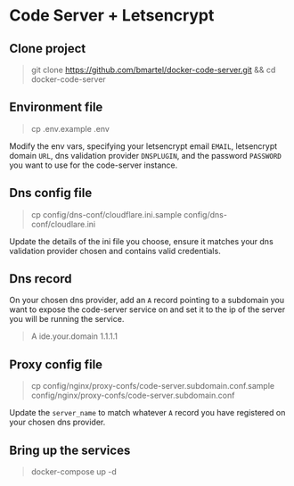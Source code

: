 # Code Server + Letsencrypt

## Clone project

>  git clone https://github.com/bmartel/docker-code-server.git && cd docker-code-server

## Environment file

>  cp .env.example .env

Modify the env vars, specifying your letsencrypt email `EMAIL`, letsencrypt domain `URL`, dns validation provider `DNSPLUGIN`, and the password `PASSWORD` you want to use for the code-server instance.

## Dns config file

>  cp config/dns-conf/cloudflare.ini.sample config/dns-conf/cloudlare.ini

Update the details of the ini file you choose, ensure it matches your dns validation provider chosen and contains valid
credentials.

## Dns record

On your chosen dns provider, add an `A` record pointing to a subdomain you want to expose the code-server service on and
set it to the ip of the server you will be running the service.

>  A   ide.your.domain   1.1.1.1

## Proxy config file

>  cp config/nginx/proxy-confs/code-server.subdomain.conf.sample config/nginx/proxy-confs/code-server.subdomain.conf

Update the `server_name` to match whatever `A` record you have registered on your chosen dns provider.

## Bring up the services

>  docker-compose up -d

